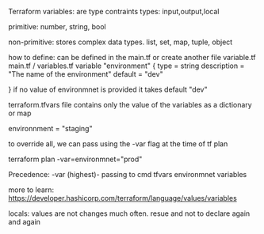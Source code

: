 Terraform variables: are type contraints
types: input,output,local

primitive:
number,
string,
bool

non-primitive: stores complex data types.
list,
set,
map,
tuple,
object

how to define:
can be defined in the main.tf or create another file variable.tf
main.tf / variables.tf
variable "environment" {
  type = string
  description = "The name of the environment"
  default = "dev"
  
}
if no value of environmnet is provided it takes default "dev"

terraform.tfvars file contains only the value of the variables as a dictionary or map

environnment = "staging"

to override all, we can pass using the -var flag at the time of tf plan

terraform plan -var=environmnet="prod"


Precedence:
-var (highest)- passing to cmd
tfvars
environmnet variables


more to learn:
https://developer.hashicorp.com/terraform/language/values/variables


locals: values are not changes much often.
         resue and not to declare again and again